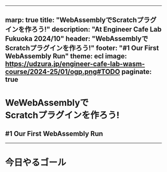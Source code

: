 ----
marp: true
title: "WebAssemblyでScratchプラグインを作ろう!"
description: "At Engineer Cafe Lab Fukuoka 2024/10"
header: "WebAssemblyでScratchプラグインを作ろう!"
footer: "#1 Our First WebAssembly Run"
theme: ecl
image: https://udzura.jp/engineer-cafe-lab-wasm-course/2024-25/01/ogp.png#TODO
paginate: true
----

<!--
_class: hero
-->

# WeWebAssemblyで<br>Scratchプラグインを作ろう!

## #1 Our First WebAssembly Run

----

<!--
_class: hero
-->

# 今日やるゴール

